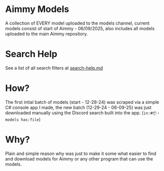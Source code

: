 # Aimmy Models
A collection of EVERY model uploaded to the models channel, current models consist of start of Aimmy - 06/09/2025, also includes all models uploaded to the main Aimmy repository.
# Search Help
See a list of all search filters at [search-help.md](https://github.com/whoswhip/aimmy-models/blob/main/search-help.md)
# How?
The first intial batch of models (start - 12-28-24) was scraped via a simple C# console app I made, the new batch (12-29-24 - 06-09-25) was just downloaded manually using the Discord search built into the app. (`in:#📦・models has:file`)  
# Why?
Plain and simple reason why was just to make it some what easier to find and download models for Aimmy or any other program that can use the models.
